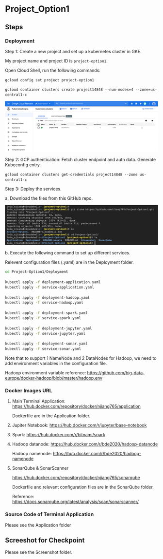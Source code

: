 # Project_Option1

## Steps

### Deployment

Step 1: Create a new project and set up a kubernetes cluster in GKE.

My project name and project ID is  `project-option1`.

Open Cloud Shell, run the following commands:

`gcloud config set project project-option1`

`gcloud container clusters create project14848 --num-nodes=4 --zone=us-central1-c`

![image-20211128212144964](README.assets/image-20211128212144964.png)

Step 2: GCP authentication: Fetch cluster endpoint and auth data. Generate Kubeconfig entry.

`gcloud container clusters get-credentials project14848 --zone us-central1-c`

Step 3: Deploy the services.

a. Download the files from this GitHub repo.

![image-20211128212853079](README.assets/image-20211128212853079.png)

b. Execute the following command to set up different services.

Relevent configuration files (.yaml) are in the Deployment folder.

```bash
cd Project-Option1/Deployment

kubectl apply -f deployment-application.yaml
kubectl apply -f service-application.yaml

kubectl apply -f deployment-hadoop.yaml
kubectl apply -f service-hadoop.yaml

kubectl apply -f deployment-spark.yaml
kubectl apply -f service-spark.yaml

kubectl apply -f deployment-jupyter.yaml
kubectl apply -f service-jupyter.yaml

kubectl apply -f deployment-sonar.yaml
kubectl apply -f service-sonar.yaml
```

Note that to support 1 NameNode and 2 DataNodes for Hadoop, we need to add environment variables in the configuration file. 

Hadoop environment variable reference: https://github.com/big-data-europe/docker-hadoop/blob/master/hadoop.env

### Docker Images URL

1. Main Terminal Application: https://hub.docker.com/repository/docker/njiang765/application

   Dockerfile are in the Application folder.

2. Jupiter Notebook: https://hub.docker.com/r/jupyter/base-notebook

3. Spark: https://hub.docker.com/r/bitnami/spark

4. Hadoop datanode: https://hub.docker.com/r/bde2020/hadoop-datanode

   Hadoop namenode: https://hub.docker.com/r/bde2020/hadoop-namenode

5. SonarQube & SonarScanner

   https://hub.docker.com/repository/docker/njiang765/sonarqube

   Dockerfile and relevant configuration files are in the SonarQube folder.

   Reference: https://docs.sonarqube.org/latest/analysis/scan/sonarscanner/

### Source Code of Terminal Application

Please see the Application folder

## Screeshot for Checkpoint

Please see the Screenshot folder.
